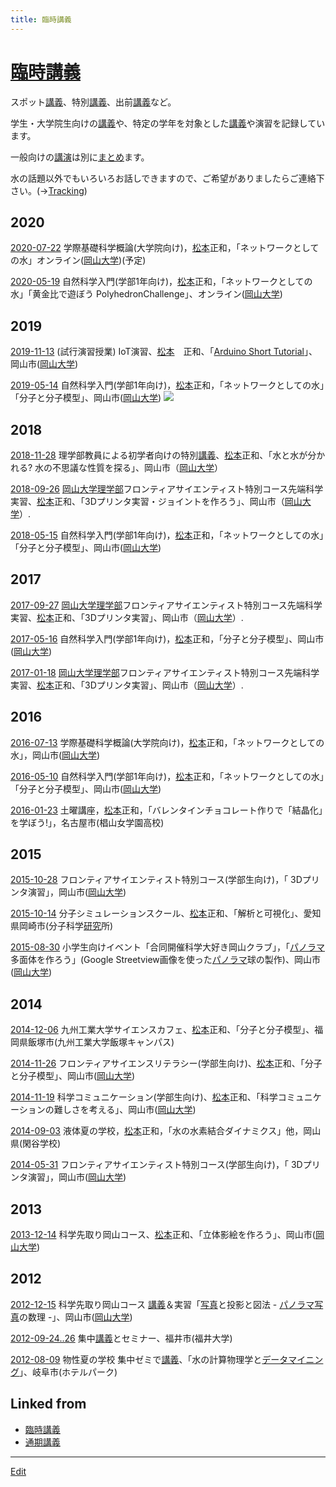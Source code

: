 ```yaml
---
title: 臨時講義
---
```

# [臨時講義](/臨時講義)

スポット[講義](/講義)、特別[講義](/講義)、出前[講義](/講義)など。

学生・大学院生向けの[講義](/講義)や、特定の学年を対象とした[講義](/講義)や演習を記録しています。

一般向けの[講演](/講演)は別に[まとめ](/まとめ)ます。

水の話題以外でもいろいろお話しできますので、ご希望がありましたらご連絡下さい。(→[Tracking](/Tracking))

## 2020

[2020-07-22](/2020-07-22) 学際基礎科学概論(大学院向け)，[松本](/松本)正和，「ネットワークとしての水」オンライン([岡山大学](/岡山大学))(予定)

[2020-05-19](/2020-05-19) 自然科学入門(学部1年向け)，[松本](/松本)正和，「ネットワークとしての水」「黄金比で遊ぼう PolyhedronChallenge」、オンライン([岡山大学](/岡山大学))

## 2019

[2019-11-13](/2019-11-13) (試行演習授業) IoT演習、[松本](/松本)　正和、「[Arduino Short Tutorial](https://github.com/vitroid/ArduinoTutorials)」、岡山市([岡山大学](/岡山大学))

[2019-05-14](/2019-05-14) 自然科学入門(学部1年向け)，[松本](/松本)正和，「ネットワークとしての水」「分子と分子模型」、岡山市([岡山大学](/岡山大学))
![](https://i.gyazo.com/7e3296f6ffeda1ab930217ffbdb3234e.jpg)

## 2018

[2018-11-28](/2018-11-28) 理学部教員による初学者向けの特別[講義](/講義)、[松本](/松本)正和、「水と水が分かれる? 水の不思議な性質を探る」、岡山市（[岡山大学](/岡山大学)）

[2018-09-26](/2018-09-26) [岡山大学理学部](/岡山大学理学部)フロンティアサイエンティスト特別コース先端科学実習、[松本](/松本)正和、「3Dプリンタ実習・ジョイントを作ろう」、岡山市（[岡山大学](/岡山大学)）.

[2018-05-15](/2018-05-15) 自然科学入門(学部1年向け)，[松本](/松本)正和，「ネットワークとしての水」「分子と分子模型」、岡山市([岡山大学](/岡山大学))

## 2017

[2017-09-27](/2017-09-27) [岡山大学理学部](/岡山大学理学部)フロンティアサイエンティスト特別コース先端科学実習、[松本](/松本)正和、「3Dプリンタ実習」、岡山市（[岡山大学](/岡山大学)）.

[2017-05-16](/2017-05-16) 自然科学入門(学部1年向け)，[松本](/松本)正和，「分子と分子模型」、岡山市([岡山大学](/岡山大学))

[2017-01-18](/2017-01-18) [岡山大学理学部](/岡山大学理学部)フロンティアサイエンティスト特別コース先端科学実習、[松本](/松本)正和、「3Dプリンタ実習」、岡山市（[岡山大学](/岡山大学)）.

## 2016

[2016-07-13](/2016-07-13) 学際基礎科学概論(大学院向け)，[松本](/松本)正和，「ネットワークとしての水」，岡山市([岡山大学](/岡山大学))

[2016-05-10](/2016-05-10) 自然科学入門(学部1年向け)，[松本](/松本)正和，「ネットワークとしての水」「分子と分子模型」、岡山市([岡山大学](/岡山大学))

[2016-01-23](/2016-01-23) 土曜講座，[松本](/松本)正和，「バレンタインチョコレート作りで「結晶化」を学ぼう!」，名古屋市(椙山女学園高校)

## 2015

[2015-10-28](/2015-10-28) フロンティアサイエンティスト特別コース(学部生向け)，「 3Dプリンタ演習」，岡山市([岡山大学](/岡山大学))

[2015-10-14](/2015-10-14) 分子シミュレーションスクール、[松本](/松本)正和、「解析と可視化」、愛知県岡崎市(分子科学[研究](/研究)所)

[2015-08-30](/2015-08-30) 小学生向けイベント「合同開催科学大好き岡山クラブ」，「[パノラマ](/パノラマ)多面体を作ろう」(Google Streetview画像を使った[パノラマ](/パノラマ)球の製作)、岡山市([岡山大学](/岡山大学))

## 2014

[2014-12-06](/2014-12-06) 九州工業大学サイエンスカフェ、[松本](/松本)正和、「分子と分子模型」、福岡県飯塚市(九州工業大学飯塚キャンパス)

[2014-11-26](/2014-11-26) フロンティアサイエンスリテラシー(学部生向け)、[松本](/松本)正和、「分子と分子模型」、岡山市([岡山大学](/岡山大学))

[2014-11-19](/2014-11-19) 科学コミュニケーション(学部生向け)、[松本](/松本)正和、「科学コミュニケーションの難しさを考える」、岡山市([岡山大学](/岡山大学))

[2014-09-03](/2014-09-03) 液体夏の学校，[松本](/松本)正和，「水の水素結合ダイナミクス」他，岡山県(閑谷学校)

[2014-05-31](/2014-05-31) フロンティアサイエンティスト特別コース(学部生向け)，「 3Dプリンタ演習」，岡山市([岡山大学](/岡山大学))

## 2013

[2013-12-14](/2013-12-14) 科学先取り岡山コース、[松本](/松本)正和、「立体影絵を作ろう」、岡山市([岡山大学](/岡山大学))

## 2012

[2012-12-15](/2012-12-15) 科学先取り岡山コース [講義](/講義)＆実習「[写真](/写真)と投影と図法 - [パノラマ](/パノラマ)[写真](/写真)の数理 -」、岡山市([岡山大学](/岡山大学))

[2012-09-24..26](/2012-09-24..26) 集中[講義](/講義)とセミナー、福井市(福井大学)

[2012-08-09](/2012-08-09) 物性夏の学校 集中ゼミで[講義](/講義)、「水の計算物理学と[データマイニング](/データマイニング)」、岐阜市(ホテルパーク)


## Linked from

* [臨時講義](/臨時講義)
* [通期講義](/通期講義)


----

[Edit](https://github.com/vitroid/vitroid.github.io/edit/master/MD/臨時講義.md)

